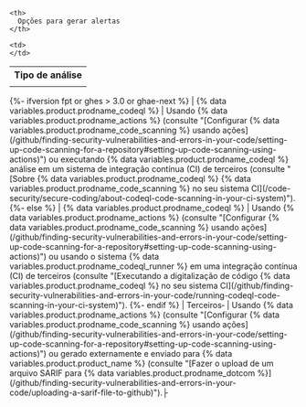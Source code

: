 <table spaces-before="0">
  <tr>
    <th>
      <nobr>Tipo de análise</nobr>
    </th>
    
    <th>
      Opções para gerar alertas
    </th>
  </tr>
  
  <tr>
    <td>
    </td>
    
    <td>
    </td>
  </tr>
</table>
{%- ifversion fpt or ghes > 3.0 or ghae-next %}
|
{% data variables.product.prodname_codeql %} | Usando {% data variables.product.prodname_actions %} (consulte "[Configurar {% data variables.product.prodname_code_scanning %} usando ações](/github/finding-security-vulnerabilities-and-errors-in-your-code/setting-up-code-scanning-for-a-repository#setting-up-code-scanning-using-actions)") ou executando {% data variables.product.prodname_codeql %} análise em um sistema de integração contínua (CI) de terceiros (consulte "[Sobre {% data variables.product.prodname_codeql %} {% data variables.product.prodname_code_scanning %} no seu sistema CI](/code-security/secure-coding/about-codeql-code-scanning-in-your-ci-system)").
{%- else %}
|
{% data variables.product.prodname_codeql %} | Usando {% data variables.product.prodname_actions %} (consulte "[Configurar {% data variables.product.prodname_code_scanning %} usando ações](/github/finding-security-vulnerabilities-and-errors-in-your-code/setting-up-code-scanning-for-a-repository#setting-up-code-scanning-using-actions)") ou usando o sistema {% data variables.product.prodname_codeql_runner %} em uma integração contínua (CI) de terceiros (consulte "[Executando a digitalização de código {% data variables.product.prodname_codeql %} no seu sistema CI](/github/finding-security-vulnerabilities-and-errors-in-your-code/running-codeql-code-scanning-in-your-ci-system)").
{%- endif %}
| Terceiros&#8209; | Usando
{% data variables.product.prodname_actions %} (consulte "[Configurar {% data variables.product.prodname_code_scanning %} usando ações](/github/finding-security-vulnerabilities-and-errors-in-your-code/setting-up-code-scanning-for-a-repository#setting-up-code-scanning-using-actions)") ou gerado externamente e enviado para {% data variables.product.product_name %} (consulte "[Fazer o upload de um arquivo SARIF para {% data variables.product.prodname_dotcom %}](/github/finding-security-vulnerabilities-and-errors-in-your-code/uploading-a-sarif-file-to-github)").├

